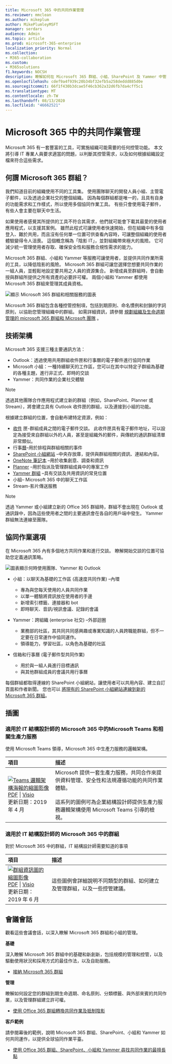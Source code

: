 ```yaml
---
title: Microsoft 365 中的共同作業管理
ms.reviewer: mmclean
ms.author: mikeplum
author: MikePlumleyMSFT
manager: serdars
audience: Admin
ms.topic: article
ms.prod: microsoft-365-enterprise
localization_priority: Normal
ms.collection:
- M365-collaboration
ms.custom:
- M365solutions
f1.keywords: NOCSH
description: 瞭解如何在 Microsoft 365 群組、小組、SharePoint 及 Yammer 中管理相關的功能。
ms.openlocfilehash: cdef9a4f939c20b34bf32efb5a258deddd885d0e
ms.sourcegitcommit: 66f1f430b3dcae5f46cb362a32d6fb7da4cff5c1
ms.translationtype: MT
ms.contentlocale: zh-TW
ms.lasthandoff: 08/13/2020
ms.locfileid: "46662521"
---
```

# <a name="overview-of-collaboration-governance-in-microsoft-365"></a>Microsoft 365 中的共同作業管理

Microsoft 365 有一套豐富的工具，可實施組織可能需要的任何控管功能。 本文將引導 IT 專業人員要求適當的問題，以判斷其控管需求，以及如何根據組織設定檔來符合這些需求。

## <a name="what-are-microsoft-365-groups"></a>何謂 Microsoft 365 群組？

我們知道目前的組織使用不同的工具集。 使用團隊聊天的開發人員小組、主管電子郵件，以及透過企業社交的整個組織。 因為每個群組都是唯一的，且具有自身的功能需求和工作樣式，所以使用多個協同作業工具。 有些只會使用電子郵件，有些人會主要在聊天中生活。 

如果使用者感覺其所提供的工具不符合其需求，他們就可能會下載其最愛的使用者應用程式，以支援其案例。 雖然此程式可讓使用者快速開始，但在組織中有多個登入、難於共用，而且沒有任何單一位置可供查看內容時，可讓整個組織的使用者體驗變得令人沮喪。 這個概念稱為「陰影 IT」，並對組織帶來極大的風險。 它可減少統一管理使用者存取、確保安全性和服務合規性需求的能力。

Microsoft 365 群組、小組和 Yammer 等服務可讓使用者，並提供共同作業所需的工具，以降低陰影的風險。 Microsoft 365 群組可讓您選擇您想要共同作業的一組人員，並輕鬆地設定要共用之人員的資源集合。 新增成員至群組時，會自動授與群組所提供之所有資產的必要許可權。 兩個小組和 Yammer 都使用 Microsoft 365 群組來管理其成員資格。

![顯示 Microsoft 365 群組和相關服務的圖表](../media/microsoft-365-groups-hub-spoke.png)

Microsoft 365 群組包含各種控管控制項，包括到期原則、命名慣例和封鎖的字詞原則，以協助您管理組織中的群組。 如需詳細資訊，請參閱 [規劃組織及生命週期管理的 microsoft 365 群組和 Microsoft 團隊](plan-organization-lifecycle-governance.md) 。

## <a name="technical-architecture"></a>技術架構

Microsoft 365 支援三種主要通訊方法：

- Outlook：透過使用共用群組收件匣和行事曆的電子郵件進行協同作業
- Microsoft 小組：一種持續聊天的工作區，您可以在其中以特定子群組為基礎的各種主題，進行非正式、即時的交談
- Yammer：共同作業的企業社交體驗

> [!NOTE]
> 透過其他團隊合作應用程式建立新的群組（例如，SharePoint、Planner 或 Stream），將會建立具有 Outlook 收件匣的群組，以及連接到小組的功能。

根據建立群組的位置，會自動布建特定資源，例如：
- [收件](https://support.office.com/article/have-a-group-conversation-in-outlook-a0482e24-a769-4e39-a5ba-a7c56e828b22) 匣-群組成員之間的電子郵件交談。 此收件匣具有電子郵件地址，可以設定為接受來自群組以外的人員，甚至是組織外的郵件，與傳統的通訊群組清單非常類似。
 - 行事[曆](https://support.office.com/article/schedule-a-meeting-on-a-group-calendar-in-outlook-0cf1ad68-1034-4306-b367-d75e9818376a)–用於排程與群組相關的事件
- [SharePoint 小組網站](https://support.office.com/article/what-is-a-sharepoint-team-site-75545757-36c3-46a7-beed-0aaa74f0401e) –中央存放庫，提供與群組相關的資訊、連結和內容。
- [OneNote 筆記本](https://support.office.com/article/get-started-with-onenote-e768fafa-8f9b-4eac-8600-65aa10b2fe97) –用於收集創意、調查和資訊
- [Planner](https://support.office.com/article/microsoft-planner-help-4a9a13c6-3adf-4a60-a6fc-15c0b15e16fc) –用於指派及管理群組成員中的專案工作
- [Yammer 群組](https://support.office.com/article/Learn-about-Office-365-groups-b565caa1-5c40-40ef-9915-60fdb2d97fa2) –具有交談及共用資訊的常見位置
- 小組– Microsoft 365 中的聊天工作區
- Stream-影片傳送服務

> [!NOTE]
> 透過 Yammer 或小組建立新的 Office 365 群組時，群組不會出現在 Outlook 或通訊錄中，因為這些使用者之間的主要通訊會在各自的用戶端中發生。 Yammer 群組無法連線至團隊。

## <a name="collaboration-options"></a>協同作業選項

在 Microsoft 365 內有多個地方共同作業和進行交談。 瞭解開始交談的位置可協助您定義通訊策略。

![圖表顯示何時使用團隊、Yammer 和 Outlook](../media/inner-loop-outer-loop.png)

- 小組：以聊天為基礎的工作區 (高速度共同作業) –內環
  - 專為與您每天使用的人員共同作業
  - 以單一體驗將資訊放在使用者的手邊
  - 新增索引標籤、連接器和 bot
  - 即時聊天、音訊/視訊會議、記錄的會議

- Yammer：跨組織 (enterprise 社交) –外部迴圈
  - 業務部的社區，其共同共同感興趣或專業知識的人員跨職能群組，但不一定要在日常運作中協同運作。
  - 領導能力，學習社區，以角色為基礎的社區

- 信箱和行事曆 (電子郵件型共同作業) 
  - 用於與一組人員進行目標通訊
  - 與其他群組成員的會議共用行事曆
 
每個群組都取得連線的 SharePoint 小組網站，讓使用者可以共用內容、建立自訂頁面和作者新聞。 您也可以 [將現有的 SharePoint 小組網站連線到新的 Microsoft 365 群組](https://docs.microsoft.com/sharepoint/dev/features/groupify/groupify-overview)。

## <a name="illustrations"></a>插圖

### <a name="microsoft-teams-and-related-productivity-services-in-microsoft-365-for-it-architects"></a>適用於 IT 結構設計師的 Microsoft 365 中的Microsoft Teams 和相關生產力服務
使用 Microsoft Teams 領導，Microsoft 365 中生產力服務的邏輯架構。

|**項目**|**描述**|
|:-----|:-----|
|[![Teams 邏輯架構海報的縮圖影像](../downloads/msft-teams-logical-architecture-thumb.png)](https://github.com/MicrosoftDocs/microsoft-365-docs/raw/public/microsoft-365/downloads/msft-m365-teams-logical-architecture.pdf) <br/> [PDF](https://github.com/MicrosoftDocs/microsoft-365-docs/raw/public/microsoft-365/downloads/msft-m365-teams-logical-architecture.pdf) \| [Visio](https://github.com/MicrosoftDocs/OfficeDocs-Enterprise/raw/live/Enterprise/downloads/msft-m365-teams-logical-architecture.vsdx)  <br>更新日期：2019 年 4 月   |Microsoft 提供一套生產力服務，共同合作來提供資料管理、安全性和法規遵循功能的共同作業體驗。 <br/> <br/>這系列的圖例可為企業結構設計師提供生產力服務邏輯架構使用 Microsoft Teams 引導的檢視。|


### <a name="groups-in-microsoft-365-for-it-architects"></a>適用於 IT 結構設計師的 Microsoft 365 中的群組
對於 Microsoft 365 中的群組，IT 結構設計師需要知道的事項

|**項目**|**描述**|
|:-----|:-----|
|[![群組資訊圖的縮圖影像](../downloads/msft-m365-groups-architecture-thumb.png)](https://github.com/MicrosoftDocs/microsoft-365-docs/raw/public/microsoft-365/downloads/msft-m365-groups.pdf) <br/> [PDF](https://github.com/MicrosoftDocs/microsoft-365-docs/raw/public/microsoft-365/downloads/msft-m365-groups.pdf) \| [Visio](https://github.com/MicrosoftDocs/OfficeDocs-Enterprise/raw/live/Enterprise/downloads/msft-m365-groups.vsdx) <br> 更新日期：2019 年 6 月|這些圖例會詳細說明不同類型的群組、如何建立及管理群組，以及一些控管建議。|

## <a name="conference-sessions"></a>會議會話

觀看這些會議會話，以深入瞭解 Microsoft 365 群組和小組的管理。

**基礎**

深入瞭解 Microsoft 365 群組中的基礎和新創新，包括規模的管理和控管，以及驅動使用狀況和採用方式的最佳作法，以及自助服務。

- [接納 Microsoft 365 群組](https://myignite.techcommunity.microsoft.com/sessions/81553)

**管理**

瞭解如何設定您的群組到期生命週期、命名原則、分類標籤、與外部來賓的共同作業，以及管理群組建立許可權。

- [使用 Office 365 群組轉換共同作業及抵制陰影](https://myignite.techcommunity.microsoft.com/sessions/81554)

**客戶範例**

請參閱幕後的範例，說明 Microsoft 365 群組、SharePoint、小組和 Yammer 如何共同運作，以提供全球協同作業平臺。

- [使用 Office 365 群組、SharePoint、小組和 Yammer 尋找共同作業的最擅長點](https://myignite.techcommunity.microsoft.com/sessions/84289)